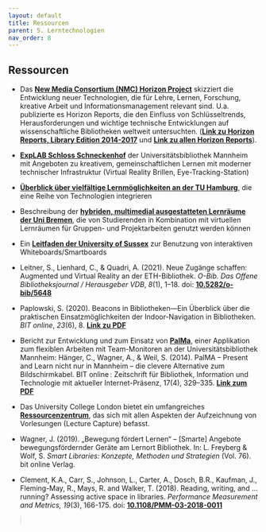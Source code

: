 ```yaml
---
layout: default
title: Ressourcen
parent: 5. Lerntechnologien
nav_order: 8
---
```


## Ressourcen

-   Das **[New Media Consortium (NMC) Horizon
    Project](http://www.nmc.org/horizon-project)** skizziert die
    Entwicklung neuer Technologien, die für Lehre, Lernen, Forschung,
    kreative Arbeit und Informationsmanagement relevant sind. U.a.
    publizierte es Horizon Reports, die den Einfluss von
    Schlüsseltrends, Herausforderungen und wichtige technische
    Entwicklungen auf wissenschaftliche Bibliotheken weltweit
    untersuchten. (**[Link zu Horizon Reports, Library Edition 2014-2017](https://library.educause.edu/resources/2017/12/horizon-report-library-edition-2014-2017)** und **[Link zu allen Horizon Reports](https://library.educause.edu/search#?publicationandcollection_search=Horizon%20Report)**).

-   **[ExpLAB Schloss Schneckenhof](https://www.bib.uni-mannheim.de/standorte/explab-schloss-schneckenhof/)** der Universitätsbibliothek Mannheim mit Angeboten zu kreativem, gemeinschaftlichen Lernen mit moderner technischer Infrastruktur (Virtual Reality Brillen, Eye-Tracking-Station)

-   **[Überblick über vielfältige Lernmöglichkeiten an der TU Hamburg](https://www.tuhh.de/tuhh/lehre/lerninfrastruktur.html)**, die
    eine Reihe von Technologien integrieren

-   Beschreibung der **[hybriden, multimedial ausgestatteten Lernräume der
    Uni Bremen](https://www.uni-bremen.de/zmml/kompetenzbereiche/lern-und-arbeitsraeume-fuer-studierende)**, die von Studierenden in Kombination mit virtuellen
    Lernräumen für Gruppen- und Projektarbeiten genutzt werden können

-   Ein **[Leitfaden der University of Sussex](http://www.sussex.ac.uk/tel/learningtechnologies/iwb)** zur Benutzung von
    interaktiven Whiteboards/Smartboards

-   Leitner, S., Lienhard, C., & Quadri, A. (2021). Neue Zugänge
    schaffen: Augmented und Virtual Reality an der ETH-Bibliothek.
    *O-Bib. Das Offene Bibliotheksjournal / Herausgeber VDB*, *8*(1),
    1–18. doi: **[10.5282/o-bib/5648](https://doi.org/10.5282/o-bib/5648)**

-   Paplowski, S. (2020). Beacons in Bibliotheken—Ein Überblick über die
    praktischen Einsatzmöglichkeiten der Indoor-Navigation in
    Bibliotheken. *BIT online*, *23*(6), 8. **[Link zu PDF](https://www.b-i-t-online.de/heft/2020-06-fachbeitrag-paplowski.pdf)**

-   Bericht zur Entwicklung und zum Einsatz von **[PalMa](https://www.bib.uni-mannheim.de/services/arbeitsplaetze/palma-team-monitore/)**, einer Applikation zum flexiblen Arbeiten mit Team-Monitoren an der Universitätsbibliothek Mannheim: Hänger, C., Wagner, A., & Weil, S. (2014). PalMA – Present and Learn nicht nur in Mannheim – die clevere Alternative zum Bildschirmkabel. BIT online : Zeitschrift für Bibliothek, Information und Technologie mit aktueller Internet-Präsenz, 17(4), 329–335.
**[Link zum PDF](https://www.b-i-t-online.de/heft/2014-04/fachbeitrag-haenger.pdf)**   

-   Das University College London bietet ein umfangreiches
    **[Ressourcenzentrum](https://wiki.ucl.ac.uk/display/LecturecastResourceCentre/Lecturecast+Resource+Centre)**, das sich mit allen Aspekten der Aufzeichnung von
    Vorlesungen (Lecture Capture) befasst.

-   Wagner, J. (2019). „Bewegung fördert Lernen“ – \[Smarte\] Angebote bewegungsfördernder Geräte am Lernort Bibliothek. In: L. Freyberg & Wolf, S. *Smart Libraries: Konzepte, Methoden und Strategien* (Vol. 76). bit online Verlag.

-   Clement, K.A., Carr, S., Johnson, L., Carter, A., Dosch, B.R., Kaufman, J., Fleming-May, R., Mays, R. and Walker, T. (2018). Reading, writing, and … running? Assessing active space in libraries. *Performance Measurement and Metrics, 19*(3), 166-175. doi: **[10.1108/PMM-03-2018-0011](https://doi.org/10.1108/PMM-03-2018-0011)**
>
>  
